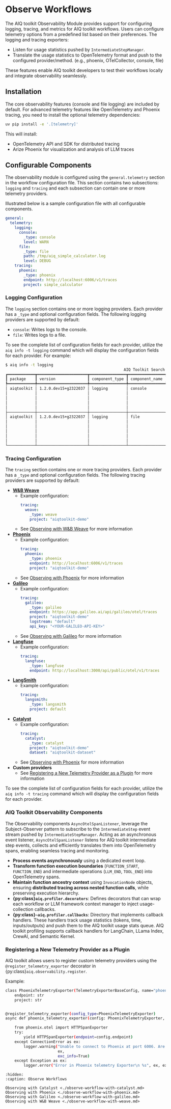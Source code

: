 <!--
SPDX-FileCopyrightText: Copyright (c) 2025, NVIDIA CORPORATION & AFFILIATES. All rights reserved.
SPDX-License-Identifier: Apache-2.0

Licensed under the Apache License, Version 2.0 (the "License");
you may not use this file except in compliance with the License.
You may obtain a copy of the License at

http://www.apache.org/licenses/LICENSE-2.0

Unless required by applicable law or agreed to in writing, software
distributed under the License is distributed on an "AS IS" BASIS,
WITHOUT WARRANTIES OR CONDITIONS OF ANY KIND, either express or implied.
See the License for the specific language governing permissions and
limitations under the License.
-->

# Observe Workflows

The AIQ toolkit Observability Module provides support for configuring logging, tracing, and metrics for AIQ toolkit workflows. Users can configure telemetry options from a predefined list based on their preferences. The logging and tracing exporters:

- Listen for usage statistics pushed by `IntermediateStepManager`.
- Translate the usage statistics to OpenTelemetry format and push to the configured provider/method. (e.g., phoenix, OTelCollector, console, file)

These features enable AIQ toolkit developers to test their workflows locally and integrate observability seamlessly.

## Installation

The core observability features (console and file logging) are included by default. For advanced telemetry features like OpenTelemetry and Phoenix tracing, you need to install the optional telemetry dependencies:

```bash
uv pip install -e '.[telemetry]'
```

This will install:
- OpenTelemetry API and SDK for distributed tracing
- Arize Phoenix for visualization and analysis of LLM traces

## Configurable Components

The observability module is configured using the `general.telemetry` section in the workflow configuration file. This section contains two subsections: `logging` and `tracing` and each subsection can contain one or more telemetry providers.

Illustrated below is a sample configuration file with all configurable components.

```yaml
general:
  telemetry:
    logging:
      console:
        _type: console
        level: WARN
      file:
        _type: file
        path: /tmp/aiq_simple_calculator.log
        level: DEBUG
    tracing:
      phoenix:
        _type: phoenix
        endpoint: http://localhost:6006/v1/traces
        project: simple_calculator
```

### **Logging Configuration**

The `logging` section contains one or more logging providers. Each provider has a `_type` and optional configuration fields. The following logging providers are supported by default:

- `console`: Writes logs to the console.
- `file`: Writes logs to a file.

To see the complete list of configuration fields for each provider, utilize the `aiq info -t logging` command which will display the configuration fields for each provider. For example:

```bash
$ aiq info -t logging
                                                    AIQ Toolkit Search Results
┏━━━━━━━━━━━━┳━━━━━━━━━━━━━━━━━━━━━━┳━━━━━━━━━━━━━━━━┳━━━━━━━━━━━━━━━━┳━━━━━━━━━━━━━━━━━━━━━━━━━━━━━━━━━━━━━━━━━━━━━━━━━━━━━━━━━━━┓
┃ package    ┃ version              ┃ component_type ┃ component_name ┃ description                                               ┃
┡━━━━━━━━━━━━╇━━━━━━━━━━━━━━━━━━━━━━╇━━━━━━━━━━━━━━━━╇━━━━━━━━━━━━━━━━╇━━━━━━━━━━━━━━━━━━━━━━━━━━━━━━━━━━━━━━━━━━━━━━━━━━━━━━━━━━━┩
│ aiqtoolkit │ 1.2.0.dev15+g2322037 │ logging        │ console        │ A logger to write runtime logs to the console.            │
│            │                      │                │                │                                                           │
│            │                      │                │                │   Args:                                                   │
│            │                      │                │                │     _type (str): The type of the object.                  │
│            │                      │                │                │     level (str): The logging level of console logger.     │
├────────────┼──────────────────────┼────────────────┼────────────────┼───────────────────────────────────────────────────────────┤
│ aiqtoolkit │ 1.2.0.dev15+g2322037 │ logging        │ file           │ A logger to write runtime logs to a file.                 │
│            │                      │                │                │                                                           │
│            │                      │                │                │   Args:                                                   │
│            │                      │                │                │     _type (str): The type of the object.                  │
│            │                      │                │                │     path (str): The file path to save the logging output. │
│            │                      │                │                │     level (str): The logging level of file logger.        │
└────────────┴──────────────────────┴────────────────┴────────────────┴───────────────────────────────────────────────────────────┘
```

### **Tracing Configuration**

The `tracing` section contains one or more tracing providers. Each provider has a `_type` and optional configuration fields. The following tracing providers are supported by default:

- [**W&B Weave**](https://wandb.ai/site/weave/)
  - Example configuration:
    ```yaml
    tracing:
      weave:
        _type: weave
        project: "aiqtoolkit-demo"
    ```
  - See [Observing with W&B Weave](./observe-workflow-with-weave.md) for more information
- [**Phoenix**](https://phoenix.arize.com/)
  - Example configuration:
    ```yaml
    tracing:
      phoenix:
        _type: phoenix
        endpoint: http://localhost:6006/v1/traces
        project: "aiqtoolkit-demo"
    ```
  - See [Observing with Phoenix](./observe-workflow-with-phoenix.md) for more information
- [**Galileo**](https://galileo.ai/)
  - Example configuration:
    ```yaml
    tracing:
      galileo:
        _type: galileo
        endpoint: https://app.galileo.ai/api/galileo/otel/traces
        project: "aiqtoolkit-demo"
        logstream: "default"
        api_key: "<YOUR-GALILEO-API-KEY>"
    ```
  - See [Observing with Galileo](./observe-workflow-with-galileo.md) for more information
- [**Langfuse**](https://langfuse.com/)
  - Example configuration:
    ```yaml
    tracing:
      langfuse:
        _type: langfuse
        endpoint: http://localhost:3000/api/public/otel/v1/traces
    ```
- [**LangSmith**](https://www.langchain.com/langsmith)
  - Example configuration:
    ```yaml
    tracing:
      langsmith:
        _type: langsmith
        project: default
    ```
- [**Catalyst**](https://catalyst.raga.ai/)
  - Example configuration:
    ```yaml
    tracing:
      catalyst:
        _type: catalyst
        project: "aiqtoolkit-demo"
        dataset: "aiqtoolkit-dataset"
    ```
  - See [Observing with Phoenix](./observe-workflow-with-catalyst.md) for more information
- **Custom providers**
  - See [Registering a New Telemetry Provider as a Plugin](#registering-a-new-telemetry-provider-as-a-plugin) for more information


To see the complete list of configuration fields for each provider, utilize the `aiq info -t tracing` command which will display the configuration fields for each provider.


### AIQ Toolkit Observability Components

The Observability components `AsyncOtelSpanListener`, leverage the Subject-Observer pattern to subscribe to the `IntermediateStep` event stream pushed by `IntermediateStepManager`. Acting as an asynchronous event listener, `AsyncOtelSpanListener` listens for AIQ toolkit intermediate step events, collects and efficiently translates them into OpenTelemetry spans, enabling seamless tracing and monitoring.

- **Process events asynchronously** using a dedicated event loop.
- **Transform function execution boundaries** (`FUNCTION_START`, `FUNCTION_END`) and intermediate operations (`LLM_END`, `TOOL_END`) into OpenTelemetry spans.
- **Maintain function ancestry context** using `InvocationNode` objects, ensuring **distributed tracing across nested function calls**, while preserving execution hierarchy.
- **{py:class}`aiq.profiler.decorators`**: Defines decorators that can wrap each workflow or LLM framework context manager to inject usage-collection callbacks.
- **{py:class}`~aiq.profiler.callbacks`**: Directory that implements callback handlers. These handlers track usage statistics (tokens, time, inputs/outputs) and push them to the AIQ toolkit usage stats queue. AIQ toolkit profiling supports callback handlers for LangChain, LLama Index, CrewAI, and Semantic Kernel.


### Registering a New Telemetry Provider as a Plugin

AIQ toolkit allows users to register custom telemetry providers using the `@register_telemetry_exporter` decorator in {py:class}`aiq.observability.register`.

Example:
```bash
class PhoenixTelemetryExporter(TelemetryExporterBaseConfig, name="phoenix"):
    endpoint: str
    project: str


@register_telemetry_exporter(config_type=PhoenixTelemetryExporter)
async def phoenix_telemetry_exporter(config: PhoenixTelemetryExporter, builder: Builder):

    from phoenix.otel import HTTPSpanExporter
    try:
        yield HTTPSpanExporter(endpoint=config.endpoint)
    except ConnectionError as ex:
        logger.warning("Unable to connect to Phoenix at port 6006. Are you sure Phoenix is running?\n %s",
                       ex,
                       exc_info=True)
    except Exception as ex:
        logger.error("Error in Phoenix telemetry Exporter\n %s", ex, exc_info=True)
```

```{toctree}
:hidden:
:caption: Observe Workflows

Observing with Catalyst <./observe-workflow-with-catalyst.md>
Observing with Phoenix <./observe-workflow-with-phoenix.md>
Observing with Galileo <./observe-workflow-with-galileo.md>
Observing with W&B Weave <./observe-workflow-with-weave.md>
```
